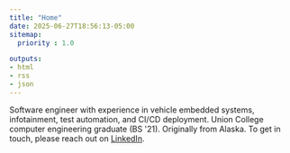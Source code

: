 ```yaml
---
title: "Home"
date: 2025-06-27T18:56:13-05:00
sitemap:
  priority : 1.0

outputs:
- html
- rss
- json
---
```

Software engineer with experience in vehicle embedded systems, infotainment, test automation, and CI/CD deployment. Union College computer engineering graduate (BS '21). Originally from Alaska. To get in touch, please reach out on [LinkedIn](https://www.linkedin.com/in/andrewmartinjames/).
